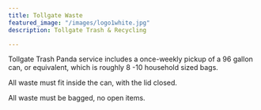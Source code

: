 ```yaml
---
title: Tollgate Waste
featured_image: "/images/logo1white.jpg"
description: Tollgate Trash & Recycling

---
```

Tollgate Trash Panda service includes a once-weekly pickup of a 96 gallon can, or equivalent, which is roughly 8 -10 household sized bags. 

All waste must fit inside the can, with the lid closed.

All waste must be bagged, no open items.